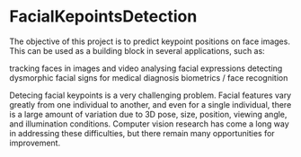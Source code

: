 # FacialKepointsDetection
The objective of this project is to predict keypoint positions on face images. This can be used as a building block in several applications, such as:

tracking faces in images and video
analysing facial expressions
detecting dysmorphic facial signs for medical diagnosis
biometrics / face recognition

Detecing facial keypoints is a very challenging problem. Facial features vary greatly from one individual to another, and even for a single individual, there is a large amount of variation due to 3D pose, size, position, viewing angle, and illumination conditions. Computer vision research has come a long way in addressing these difficulties, but there remain many opportunities for improvement.
